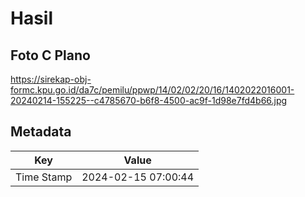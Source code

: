 # Hasil

## Foto C Plano

https://sirekap-obj-formc.kpu.go.id/da7c/pemilu/ppwp/14/02/02/20/16/1402022016001-20240214-155225--c4785670-b6f8-4500-ac9f-1d98e7fd4b66.jpg


## Metadata

| Key        | Value               |
| ---------- | ------------------- |
| Time Stamp | 2024-02-15 07:00:44 |



